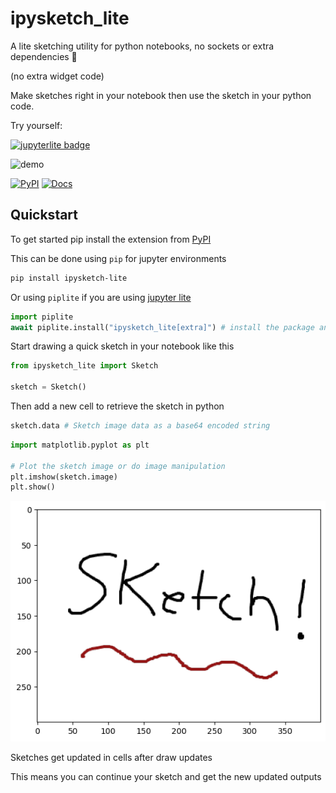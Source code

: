 # ipysketch_lite

A lite sketching utility for python notebooks, no sockets or extra dependencies 🎨

(no extra widget code)

Make sketches right in your notebook then use the sketch in your python code.

Try yourself:

<a href="https://matthewandretaylor.github.io/ipysketch_lite/jupyterlite/lab/index.html">
<img alt="jupyterlite badge" src="https://jupyterlite.rtfd.io/en/latest/_static/badge.svg">
</a>

![demo](https://github.com/user-attachments/assets/32504e77-a9d1-43c2-96ff-dc0acff48393)

[![PyPI](https://img.shields.io/pypi/v/ipysketch-lite.svg)](https://pypi.org/project/ipysketch-lite)
[![Docs](https://img.shields.io/badge/Docs-informational?logo=readthedocs&logoColor=white)](https://matthewandretaylor.github.io/ipysketch_lite/docs)

## Quickstart

To get started pip install the extension from [PyPI](https://pypi.org/project/ipysketch-lite)

This can be done using `pip` for jupyter environments

```bash
pip install ipysketch-lite
```

Or using `piplite` if you are using [jupyter lite](https://matthewandretaylor.github.io/ipysketch_lite/jupyterlite/lab?path=lite_example.ipynb)

```py
import piplite
await piplite.install("ipysketch_lite[extra]") # install the package and optionally pillow and numpy for the extra features
```

Start drawing a quick sketch in your notebook like this

```py
from ipysketch_lite import Sketch

sketch = Sketch()
```

Then add a new cell to retrieve the sketch in python

```py
sketch.data # Sketch image data as a base64 encoded string
```

```py
import matplotlib.pyplot as plt

# Plot the sketch image or do image manipulation
plt.imshow(sketch.image)
plt.show()
```

![example sketch](https://github.com/MatthewAndreTaylor/ipysketch_lite/blob/main/sketches/example.png?raw=true)

Sketches get updated in cells after draw updates

This means you can continue your sketch and get the new updated outputs
